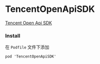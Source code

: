 TencentOpenApiSDK
=================

[Tencent Open Api SDK](http://wiki.open.qq.com/wiki/mobile/SDK%E4%B8%8B%E8%BD%BD)

### Install

在 `Podfile` 文件下添加

``` pod 'TencentOpenApiSDK' ```
